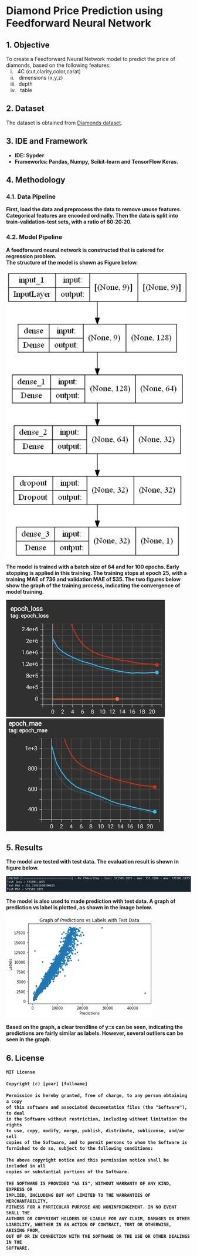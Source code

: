 # Diamond Price Prediction using Feedforward Neural Network
## 1. Objective
To create a Feedforward Neural Network model to predict the price of diamonds, based on the following features:  <br />
&nbsp;&nbsp; i. &nbsp; 4C (cut,clarity,color,carat)   <br />
&nbsp;&nbsp; ii. &nbsp; dimensions (x,y,z)   <br />
&nbsp;&nbsp; iii.&nbsp;  depth   <br />
&nbsp;&nbsp; iv. &nbsp; table   <br />

## 2. Dataset
The dataset is obtained from [Diamonds dataset](https://www.kaggle.com/datasets/shivam2503/diamonds).

## 3. IDE and Framework
- <b>IDE<b>: Sypder  <br />
- <b>Frameworks<b>: Pandas, Numpy, Scikit-learn and TensorFlow Keras.

## 4. Methodology
### 4.1. Data Pipeline
First, load the data and preprocess the data to remove unuse features. Categorical features are encoded ordinally. Then the data is split into train-validation-test sets, with a ratio of 60:20:20.

### 4.2. Model Pipeline
A feedforward neural network is constructed that is catered for regression problem. <br />
The structure of the model is shown as Figure below.

![Model](images/model.jpg)

The model is trained with a batch size of 64 and for 100 epochs. Early stopping is applied in this training. The training stops at epoch 25, with a training MAE of 736 and validation MAE of 535. The two figures below show the graph of the training process, indicating the convergence of model training.

![Loss Graph](images/lossGraph.jpg) ![MAE Graph](images/maeGraph.jpg)

## 5. Results
The model are tested with test data. The evaluation result is shown in figure below.

![Test Result](images/test_result.jpg)

The model is also used to made prediction with test data. A graph of prediction vs label is plotted, as shown in the image below.

![Graph Result](images/result.png)

Based on the graph, a clear trendline of y=x can be seen, indicating the predictions are fairly similar as labels. However, several outliers can be seen in the graph.

## 6. License
```
MIT License

Copyright (c) [year] [fullname]

Permission is hereby granted, free of charge, to any person obtaining a copy
of this software and associated documentation files (the "Software"), to deal
in the Software without restriction, including without limitation the rights
to use, copy, modify, merge, publish, distribute, sublicense, and/or sell
copies of the Software, and to permit persons to whom the Software is
furnished to do so, subject to the following conditions:

The above copyright notice and this permission notice shall be included in all
copies or substantial portions of the Software.

THE SOFTWARE IS PROVIDED "AS IS", WITHOUT WARRANTY OF ANY KIND, EXPRESS OR
IMPLIED, INCLUDING BUT NOT LIMITED TO THE WARRANTIES OF MERCHANTABILITY,
FITNESS FOR A PARTICULAR PURPOSE AND NONINFRINGEMENT. IN NO EVENT SHALL THE
AUTHORS OR COPYRIGHT HOLDERS BE LIABLE FOR ANY CLAIM, DAMAGES OR OTHER
LIABILITY, WHETHER IN AN ACTION OF CONTRACT, TORT OR OTHERWISE, ARISING FROM,
OUT OF OR IN CONNECTION WITH THE SOFTWARE OR THE USE OR OTHER DEALINGS IN THE
SOFTWARE.
```